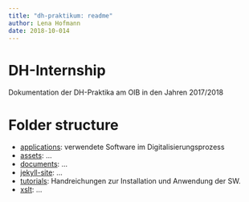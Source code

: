 ```yaml
---
title: "dh-praktikum: readme"
author: Lena Hofmann
date: 2018-10-014
---
```


# DH-Internship
Dokumentation der DH-Praktika am OIB in den Jahren 2017/2018

# Folder structure
- [applications](applications/): verwendete Software im Digitalisierungsprozess
- [assets](assets/): ...
- [documents](documents/): ...
- [jekyll-site](jekyll-site/): ...
- [tutorials](tutorials/): Handreichungen zur Installation und Anwendung der SW.
- [xslt](xslt/): ...
